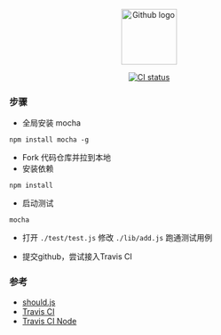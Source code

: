 <p align="center"><a href="https://github.com" target="_blank" rel="noopener noreferrer"><img width="100" src="https://avatars1.githubusercontent.com/u/8307075?s=460&v=4" alt="Github logo"></a></p>
<p align="center"><a href="https://travis-ci.org" target="_blank" rel="noopener noreferrer"><img src="https://www.travis-ci.org/RUSHUI/Mocha-exercise.svg?branch=master" alt="CI status"></a></p>


### 步骤

* 全局安装 mocha

```
npm install mocha -g
```

* Fork 代码仓库并拉到本地
* 安装依赖

```
npm install
```

* 启动测试

```
mocha
```

* 打开 `./test/test.js` 修改 `./lib/add.js` 跑通测试用例 

* 提交github，尝试接入Travis CI

### 参考

* [should.js](https://github.com/shouldjs/should.js)
* [Travis CI](https://www.travis-ci.org/)
* [Travis CI Node](https://docs.travis-ci.com/user/languages/javascript-with-nodejs/)